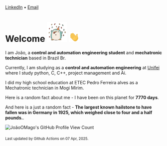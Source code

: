 [LinkedIn](https://www.linkedin.com/in/joão-pedro-gozzoli-b95641301/) &bull;
[Email](joaopedrogozzoli@gmail.com)

# Welcome <img src="happy.gif" height="64px" /> <img src="wave.gif" height="32px" />

I am João, a  **control and automation engineering student** and **mechatronic technician** based in Brazil Br.

Currently, I am studying as a **control and automation engineering** at [Unifei](https://unifei.edu.br) where I study python, C, C++, project management and Ai.

I did my high school education at ETEC Pedro Ferreira alves as a Mechatronic technician in Mogi Mirim.

Here is a random fact about me - I have been on this planet for **7770 days**.

And here is a just a random fact -  **The largest known hailstone to have fallen was in Germany in 1925, which weighed close to four and a half pounds.**.

![JoãoOMago's GitHub Profile View Count](https://komarev.com/ghpvc/?username=JoaoOMago)

<sub>Last updated by Github Actions on 07 Apr, 2025.</sub>

